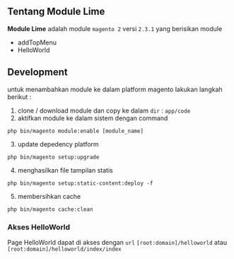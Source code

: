 ## Tentang Module Lime

**Module Lime** adalah module `magento 2` versi `2.3.1` yang berisikan module 
- addTopMenu
- HelloWorld

## Development
untuk menambahkan module ke dalam platform magento lakukan langkah berikut :

1. clone / download module dan copy ke dalam `dir` : `app/code`
2. aktifkan module ke dalam sistem dengan command
```
php bin/magento module:enable [module_name]
```
3. update depedency platform
```
php bin/magento setup:upgrade
```
4. menghasilkan file tampilan statis 
```
php bin/magento setup:static-content:deploy -f
```
5. membersihkan cache
```
php bin/magento cache:clean
```

### Akses HelloWorld
Page HelloWorld dapat di akses dengan `url` `[root:domain]/helloworld` atau `[root:domain]/helloworld/index/index`